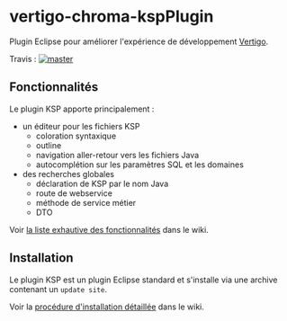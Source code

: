 # vertigo-chroma-kspPlugin

Plugin Eclipse pour améliorer l'expérience de développement [Vertigo](https://github.com/KleeGroup/vertigo).

Travis : [![master](https://travis-ci.org/sebez/vertigo-chroma-kspplugin.svg?branch=master)](https://travis-ci.org/sebez/vertigo-chroma-kspplugin)


## Fonctionnalités

Le plugin KSP apporte principalement :
  * un éditeur pour les fichiers KSP
    * coloration syntaxique
    * outline
    * navigation aller-retour vers les fichiers Java
    * autocomplétion sur les paramètres SQL et les domaines
  * des recherches globales
    * déclaration de KSP par le nom Java
    * route de webservice
    * méthode de service métier
    * DTO

Voir [la liste exhautive des fonctionnalités](https://github.com/sebez/vertigo-chroma-kspplugin/wiki/Fonctionnalit%C3%A9s) dans le wiki.

## Installation

Le plugin KSP est un plugin Eclipse standard et s'installe via une archive contenant un `update site`.

Voir la [procédure d'installation détaillée](https://github.com/sebez/vertigo-chroma-kspplugin/wiki/Proc%C3%A9dure-d'installation) dans le wiki.
